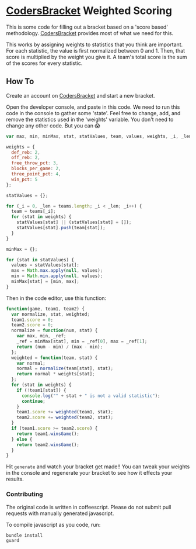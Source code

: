 # [CodersBracket](https://www.codersbracket.com) Weighted Scoring

This is some code for filling out a bracket based on
a 'score based' methodology. [CodersBracket](https://www.codersbracket.com)
provides most of what we need for this.

This works by assigning weights to statistics that
you think are important. For each statistic, the value
is first normalized between 0 and 1. Then, that score is
multiplied by the weight you give it. A team's total
score is the sum of the scores for every statistic.

## How To

Create an account on [CodersBracket](https://www.codersbracket.com)
and start a new bracket.

Open the developer console, and paste in this code.
We need to run this code in the console to gather some 'state'.
Feel free to change, add, and remove the statistics used
in the 'weights' variable. You don't need to change any
other code. But you can :scream:

~~~javascript
var max, min, minMax, stat, statValues, team, values, weights, _i, _len;

weights = {
  def_reb: 2,
  off_reb: 2,
  free_throw_pct: 3,
  blocks_per_game: 2,
  three_point_pct: 4,
  win_pct: 5
};

statValues = {};

for (_i = 0, _len = teams.length; _i < _len; _i++) {
  team = teams[_i];
  for (stat in weights) {
    statValues[stat] || (statValues[stat] = []);
    statValues[stat].push(team[stat]);
  }
}

minMax = {};

for (stat in statValues) {
  values = statValues[stat];
  max = Math.max.apply(null, values);
  min = Math.min.apply(null, values);
  minMax[stat] = [min, max];
}
~~~

Then in the code editor, use this function:

~~~javascript
function(game, team1, team2) {
  var normalize, stat, weighted;
  team1.score = 0;
  team2.score = 0;
  normalize = function(num, stat) {
    var max, min, _ref;
    _ref = minMax[stat], min = _ref[0], max = _ref[1];
    return (num - min) / (max - min);
  };
  weighted = function(team, stat) {
    var normal;
    normal = normalize(team[stat], stat);
    return normal * weights[stat];
  };
  for (stat in weights) {
    if (!team1[stat]) {
      console.log("" + stat + " is not a valid statistic");
      continue;
    }
    team1.score += weighted(team1, stat);
    team2.score += weighted(team2, stat);
  }
  if (team1.score >= team2.score) {
    return team1.winsGame();
  } else {
    return team2.winsGame();
  }
}
~~~

Hit `generate` and watch your bracket get made!! You can
tweak your weights in the console and regenerate your
bracket to see how it effects your results.

### Contributing

The original code is written in coffeescript. Please do
not submit pull requests with manually generated javascript.

To compile javascript as you code, run:

~~~
bundle install
guard
~~~